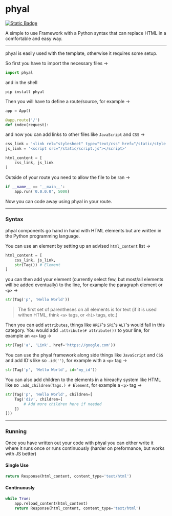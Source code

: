 # phyal

[![Static Badge](https://img.shields.io/badge/Contributors-2-blue)](https://img.shields.io/badge/Contributor-2-4?style=flat&color=blue)

A simple to use Framework with a Python syntax that can replace HTML in a comfortable and easy way.

___

phyal is easily used with the template, otherwise it requires some setup.

So first you have to import the necessary files ->

```py
import phyal
```
and in the shell
```shell script
pip install phyal
```

Then you will have to define a route/source, for example ->
```py
app = App()

@app.route('/')
def index(request):
```

and now you can add links to other files like `JavaScript` and `CSS` ->
```py
css_link = '<link rel="stylesheet" type="text/css" href="/static/style.css">'
js_link = '<script src="/static/script.js"></script>'

html_content = [
    css_link, js_link
]
```

Outside of your route you need to allow the file to be ran ->
```py
if __name__ == '__main__':
    app.run('0.0.0.0', 5000)
```

Now you can code away using phyal in your route.

___

### Syntax

phyal components go hand in hand with HTML elements but are written in the Python programming language.

You can use an element by setting up an advised `html_content` list ->
```py
html_content = [
    css_link, js_link,
    str(Tag()) # Element
]
```

you can then add your element (currently select few, but most/all elements will be added eventually) to the line, for example the paragraph element or `<p>` ->
```py
str(Tag('p', 'Hello World'))
```


> The first set of parentheses on all elements is for text (if it is used withen HTML, think `<a>` tags, or `<h1>` tags, etc.)


Then you can add `attributes`, things like `HREF`'s `SRC`'s `ALT`'s would fall in this category. You would add `.attribute(# attribute())` to your line, for example an `<a>` tag ->
```py
str(Tag('a', 'Link', href='https://google.com'))
```

You can use the phyal framework along side things like `JavaScript` and `CSS` and add ID's like so `.id('')`, for example with a `<p>` tag ->
```py
str(Tag('p', 'Hello World', id='my_id'))
```

You can also add children to the elements in a hireachy system like HTML like so `.add_children(Tags.) # Element`, for example a `<p>` tag ->
```py
str(Tag('p', 'Hello World', children=[
    Tag('div', children=[
        # Add more children here if needed
    ])
]))
```

___

### Running

Once you have written out your code with phyal you can either write it where it runs once or runs continuously (harder on preformance, but works with JS better)

#### Single Use

```py
return Response(html_content, content_type='text/html')
```

#### Continuously

```py
while True:
    app.reload_content(html_content)
    return Response(html_content, content_type='text/html')
```
